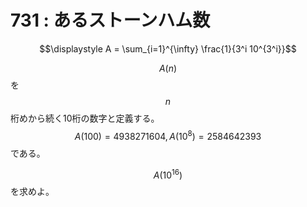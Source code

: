 # 731 : あるストーンハム数

$$\displaystyle A = \sum_{i=1}^{\infty} \frac{1}{3^i 10^{3^i}}$$

$$A(n)$$を$$n$$桁めから続く10桁の数字と定義する。\
$$A(100) = 4938271604, A(10^8) = 2584642393$$である。

$$A(10^{16})$$を求めよ。

